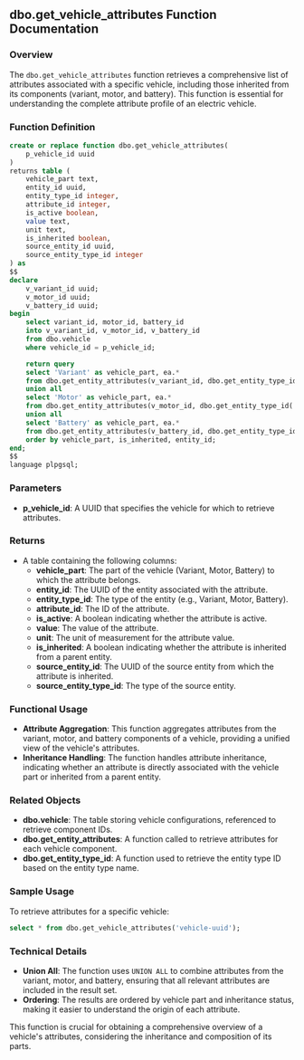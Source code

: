 ## dbo.get_vehicle_attributes Function Documentation

### Overview

The `dbo.get_vehicle_attributes` function retrieves a comprehensive list of attributes associated with a specific vehicle, including those inherited from its components (variant, motor, and battery). This function is essential for understanding the complete attribute profile of an electric vehicle.

### Function Definition

```sql
create or replace function dbo.get_vehicle_attributes(
    p_vehicle_id uuid
)
returns table (
    vehicle_part text,
    entity_id uuid,
    entity_type_id integer,
    attribute_id integer,
    is_active boolean,
    value text,
    unit text,
    is_inherited boolean,
    source_entity_id uuid,
    source_entity_type_id integer
) as
$$
declare
    v_variant_id uuid;
    v_motor_id uuid;
    v_battery_id uuid;
begin
    select variant_id, motor_id, battery_id
    into v_variant_id, v_motor_id, v_battery_id
    from dbo.vehicle
    where vehicle_id = p_vehicle_id;

    return query
    select 'Variant' as vehicle_part, ea.*
    from dbo.get_entity_attributes(v_variant_id, dbo.get_entity_type_id('Variant')) ea
    union all
    select 'Motor' as vehicle_part, ea.*
    from dbo.get_entity_attributes(v_motor_id, dbo.get_entity_type_id('Motor')) ea
    union all
    select 'Battery' as vehicle_part, ea.*
    from dbo.get_entity_attributes(v_battery_id, dbo.get_entity_type_id('Battery')) ea
    order by vehicle_part, is_inherited, entity_id;
end;
$$
language plpgsql;
```

### Parameters

- **p_vehicle_id**: A UUID that specifies the vehicle for which to retrieve attributes.

### Returns

- A table containing the following columns:
  - **vehicle_part**: The part of the vehicle (Variant, Motor, Battery) to which the attribute belongs.
  - **entity_id**: The UUID of the entity associated with the attribute.
  - **entity_type_id**: The type of the entity (e.g., Variant, Motor, Battery).
  - **attribute_id**: The ID of the attribute.
  - **is_active**: A boolean indicating whether the attribute is active.
  - **value**: The value of the attribute.
  - **unit**: The unit of measurement for the attribute value.
  - **is_inherited**: A boolean indicating whether the attribute is inherited from a parent entity.
  - **source_entity_id**: The UUID of the source entity from which the attribute is inherited.
  - **source_entity_type_id**: The type of the source entity.

### Functional Usage

- **Attribute Aggregation**: This function aggregates attributes from the variant, motor, and battery components of a vehicle, providing a unified view of the vehicle's attributes.
- **Inheritance Handling**: The function handles attribute inheritance, indicating whether an attribute is directly associated with the vehicle part or inherited from a parent entity.

### Related Objects

- **dbo.vehicle**: The table storing vehicle configurations, referenced to retrieve component IDs.
- **dbo.get_entity_attributes**: A function called to retrieve attributes for each vehicle component.
- **dbo.get_entity_type_id**: A function used to retrieve the entity type ID based on the entity type name.

### Sample Usage

To retrieve attributes for a specific vehicle:

```sql
select * from dbo.get_vehicle_attributes('vehicle-uuid');
```

### Technical Details

- **Union All**: The function uses `UNION ALL` to combine attributes from the variant, motor, and battery, ensuring that all relevant attributes are included in the result set.
- **Ordering**: The results are ordered by vehicle part and inheritance status, making it easier to understand the origin of each attribute.

This function is crucial for obtaining a comprehensive overview of a vehicle's attributes, considering the inheritance and composition of its parts.